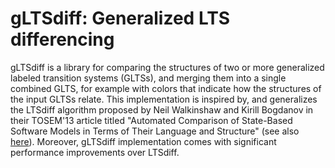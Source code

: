 # gLTSdiff: Generalized LTS differencing
gLTSdiff is a library for comparing the structures of two or more generalized labeled transition systems (GLTSs), and merging them into a single combined GLTS, for example with colors that indicate how the structures of the input GLTSs relate. This implementation is inspired by, and generalizes the LTSdiff algorithm proposed by Neil Walkinshaw and Kirill Bogdanov in their TOSEM'13 article titled "Automated Comparison of State-Based Software Models in Terms of Their Language and Structure" (see also [here](https://doi.org/10.1145/2430545.2430549)). Moreover, gLTSdiff implementation comes with significant performance improvements over LTSdiff.
